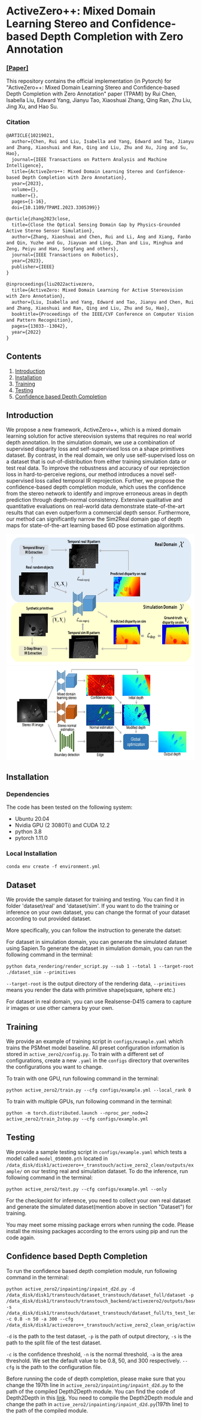 # ActiveZero++: Mixed Domain Learning Stereo and Confidence-based Depth Completion with Zero Annotation
### [[Paper]](https://ieeexplore.ieee.org/document/10219021)
This repository contains the official implementation (in Pytorch) for "ActiveZero++: Mixed Domain Learning Stereo and Confidence-based Depth Completion with Zero Annotation" paper (TPAMI) by Rui Chen, Isabella Liu, Edward Yang, Jianyu Tao, Xiaoshuai Zhang, Qing Ran, Zhu Liu, Jing Xu, and Hao Su.

### Citation
```
@ARTICLE{10219021,
  author={Chen, Rui and Liu, Isabella and Yang, Edward and Tao, Jianyu and Zhang, Xiaoshuai and Ran, Qing and Liu, Zhu and Xu, Jing and Su, Hao},
  journal={IEEE Transactions on Pattern Analysis and Machine Intelligence}, 
  title={ActiveZero++: Mixed Domain Learning Stereo and Confidence-based Depth Completion with Zero Annotation}, 
  year={2023},
  volume={},
  number={},
  pages={1-16},
  doi={10.1109/TPAMI.2023.3305399}}

```

```
@article{zhang2023close,
  title={Close the Optical Sensing Domain Gap by Physics-Grounded Active Stereo Sensor Simulation},
  author={Zhang, Xiaoshuai and Chen, Rui and Li, Ang and Xiang, Fanbo and Qin, Yuzhe and Gu, Jiayuan and Ling, Zhan and Liu, Minghua and Zeng, Peiyu and Han, Songfang and others},
  journal={IEEE Transactions on Robotics},
  year={2023},
  publisher={IEEE}
}
```

```
@inproceedings{liu2022activezero,
  title={ActiveZero: Mixed Domain Learning for Active Stereovision with Zero Annotation},
  author={Liu, Isabella and Yang, Edward and Tao, Jianyu and Chen, Rui and Zhang, Xiaoshuai and Ran, Qing and Liu, Zhu and Su, Hao},
  booktitle={Proceedings of the IEEE/CVF Conference on Computer Vision and Pattern Recognition},
  pages={13033--13042},
  year={2022}
}
```

## Contents
1. [Introduction](#introduction)
2. [Installation](#installation)
3. [Training](#training)
4. [Testing](#testing)
5. [Confidence based Depth Completion](#confidence-based-depth-completion)

## Introduction
We propose a new framework,
ActiveZero++, which is a mixed domain learning solution for active stereovision systems that requires no real world depth annotation. In
the simulation domain, we use a combination of supervised disparity loss and self-supervised loss on a shape primitives dataset. By
contrast, in the real domain, we only use self-supervised loss on a dataset that is out-of-distribution from either training simulation data or
test real data. To improve the robustness and accuracy of our reprojection loss in hard-to-perceive regions, our method introduces a novel
self-supervised loss called temporal IR reprojection. Further, we propose the confidence-based depth completion module, which uses the
confidence from the stereo network to identify and improve erroneous areas in depth prediction through depth-normal consistency.
Extensive qualitative and quantitative evaluations on real-world data demonstrate state-of-the-art results that can even outperform a
commercial depth sensor. Furthermore, our method can significantly narrow the Sim2Real domain gap of depth maps for state-of-the-art
learning based 6D pose estimation algorithms.



<div align=center><img width="650" height="350" src="pipeline_2.jpg"/></div>
<div align=center><img width="650" height="250" src="pipeline.jpg"/></div>

## Installation
### Dependencies
The code has been tested on the following system:

- Ubuntu 20.04
- Nvidia GPU (2 3080Ti) and CUDA 12.2
- python 3.8
- pytorch 1.11.0


### Local Installation
```
conda env create -f environment.yml
```

## Dataset
We provide the sample dataset for training and testing. You can find it in folder 'dataset/real' and 'dataset/sim'.  If you want to do the training or inference on your own dataset, you can change the format of your dataset according to out provided dataset.

More specifically, you can follow the instruction to generate the datset:

For dataset in simulation domain, you can generate the simulated dataset using Sapien.To generate the dataset in simulation domain, you can run the following command in the terminal:
```
python data_rendering/render_script.py --sub 1 --total 1 --target-root ./dataset_sim --primitives
```
`--target-root` is the output directory of the rendering data, `--primitives` means you render the data with primitive shape(square, sphere etc.)

For dataset in real domain, you can use Realsense-D415 camera to capture ir images or use other camera by your own.

## Training
We provide an example of training script in `configs/example.yaml` which trains the PSMnet model baseline. All preset configuration information is stored in `active_zero2/config.py`. To train with a different set of configurations, create a new `.yaml` in the `configs` directory that overwrites the configurations you want to change.

To train with one GPU, run following command in the terminal:
```
python active_zero2/train.py --cfg configs/example.yml --local_rank 0
```

To train with multiple GPUs, run following command in the terminal:
```
python -m torch.distributed.launch --nproc_per_node=2 active_zero2/train_2step.py --cfg configs/example.yml
```


## Testing
We provide a sample testing script in `configs/example.yaml` which tests a model called `model_050000.pth` located in `/data_disk/disk1/activezero++_transtouch/active_zero2_clean/outputs/example/` on our testing real and simulation dataset. 
To do the inference, run following command in the terminal:

```
python active_zero2/test.py --cfg configs/example.yml --only
```
For the checkpoint for inference, you need to collect your own real dataset and generate the simulated dataset(mention above in section "Dataset") for training.

You may meet some missing package errors when running the code. Please install the missing packages according to the errors using pip and run the code again.

## Confidence based Depth Completion
To run the confidence based depth completion module, run following command in the terminal:
```
python active_zero2/inpainting/inpaint_d2d.py -d /data_disk/disk1/transtouch/dataset_transtouch/dataset_full/dataset -p /data_disk/disk1/transtouch/transtouch_backend/activezero2/outputs/baseline/model_070000_test -s /data_disk/disk1/transtouch/dataset_transtouch/dataset_full/ts_test_less.txt -c 0.8 -n 50 -a 300 --cfg /data_disk/disk1/activezero++_transtouch/active_zero2_clean_orig/active_zero2_clean/configs/example.yml
```
`-d` is the path to the test dataset, `-p` is the path of output directory, `-s` is the path to the split file of the test dataset.

`-c` is the confidence threshold, `-n` is the normal threshold, `-a` is the area threshold. We set the default value to be 0.8, 50, and 300 respectively. `--cfg` is the path to the configuration file.

Before running the code of depth completion, please make sure that you change the 197th line in `active_zero2/inpainting/inpaint_d2d.py` to the path of the compiled Depth2Depth module. You can find the code of Depth2Depth in this [link]( https://github.com/Shreeyak/cleargrasp). You need to compile the Depth2Depth module and change the path in `active_zero2/inpainting/inpaint_d2d.py`(197th line) to the path of the compiled module.

